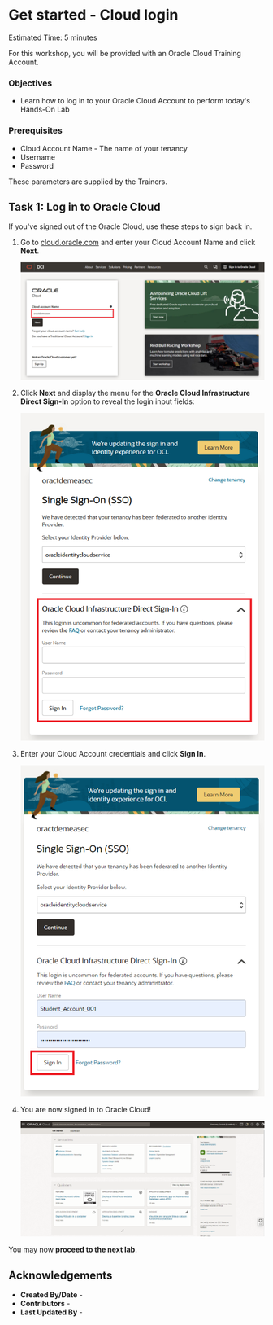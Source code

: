 # Get started - Cloud login

Estimated Time: 5 minutes

For this workshop, you will be provided with an Oracle Cloud Training Account.

### Objectives

- Learn how to log in to your Oracle Cloud Account to perform today's Hands-On Lab

### Prerequisites
- Cloud Account Name - The name of your tenancy 
- Username
- Password

These parameters are supplied by the Trainers.

## Task 1:  Log in to Oracle Cloud
If you've signed out of the Oracle Cloud, use these steps to sign back in.

1. Go to [cloud.oracle.com](https://cloud.oracle.com) and enter your Cloud Account Name and click **Next**. 

    ![Cloud Account Name](./images/cloud-oracle.png " ")

2. Click **Next** and display the menu for the **Oracle Cloud Infrastructure Direct Sign-In** option to reveal the login input fields:

    ![Click Continue Single Sign-In](./images/cloud-login-tenant.png " ")

3. Enter your Cloud Account credentials and click **Sign In**. 

    ![Sign in](./images/oci-signin.png " ")

4. You are now signed in to Oracle Cloud!

    ![OCI Console Home Page](./images/oci-console.png " ")

You may now **proceed to the next lab**.

## Acknowledgements
- **Created By/Date** - 
- **Contributors** - 
- **Last Updated By** - 